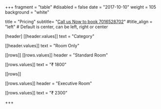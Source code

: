 +++
fragment = "table"
#disabled = false
date = "2017-10-10"
weight = 105
background = "white"

title = "Pricing"
subtitle= "[Call us Now to book 7016528702](tel:7016528702)"
#title_align = "left" # Default is center, can be left, right or center


  
[header]
  [[header.values]]
    text = "Category"

  [[header.values]]
    text = "Room Only"




[[rows]]
  [[rows.values]]
    header = "Standard Room"

  [[rows.values]]
    text = "₹ 1800"



[[rows]]

[[rows.values]]
    header = "Executive Room"

  [[rows.values]]
    text = "₹ 2300"

 
    



+++